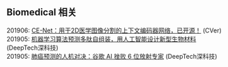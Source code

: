 ## Biomedical 相关

201906: [CE-Net：用于2D医学图像分割的上下文编码器网络，已开源！](https://mp.weixin.qq.com/s/wuZWZW1erMYTRDc3r1z6Zg) (CVer)  
201905: [机器学习算法预测多肽自组装，用人工智能设计新型生物材料](https://mp.weixin.qq.com/s/Dr9iBivIps8gKt_3M97PLw) (DeepTech深科技)  
201905: [肺癌预测的人机对决：谷歌 AI 挫败 6 位放射专家](https://mp.weixin.qq.com/s/c5DQQAwGXdD9k7GIBgpR9A) (DeepTech深科技)  
